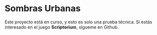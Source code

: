 # Sombras Urbanas
Este proyecto está en curso, y esto es solo una prueba técnica. Si estás interesado en el juego **Scriptorium**, sígueme en Github.
